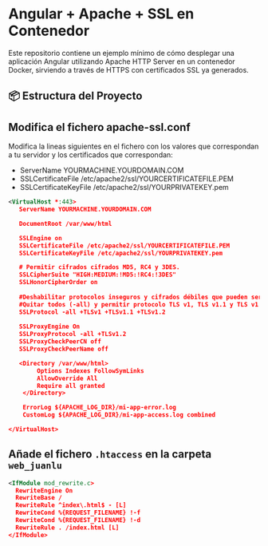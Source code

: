 # Angular + Apache + SSL en Contenedor

Este repositorio contiene un ejemplo mínimo de cómo desplegar una aplicación Angular utilizando Apache HTTP Server en un contenedor Docker, sirviendo a través de HTTPS con certificados SSL ya generados.

## 📦 Estructura del Proyecto

## Modifica el fichero apache-ssl.conf

Modifica la lineas siguientes en el fichero con los valores que correspondan a tu servidor y los certificados que correspondan:

   - ServerName YOURMACHINE.YOURDOMAIN.COM
   - SSLCertificateFile /etc/apache2/ssl/YOURCERTIFICATEFILE.PEM
   - SSLCertificateKeyFile /etc/apache2/ssl/YOURPRIVATEKEY.pem

```xml
<VirtualHost *:443>
   ServerName YOURMACHINE.YOURDOMAIN.COM

   DocumentRoot /var/www/html

   SSLEngine on
   SSLCertificateFile /etc/apache2/ssl/YOURCERTIFICATEFILE.PEM
   SSLCertificateKeyFile /etc/apache2/ssl/YOURPRIVATEKEY.pem

   # Permitir cifrados cifrados MD5, RC4 y 3DES.
   SSLCipherSuite "HIGH:MEDIUM:!MD5:!RC4:!3DES"
   SSLHonorCipherOrder on
   
   #Deshabilitar protocolos inseguros y cifrados débiles que pueden ser explotados por ataques.
   #Quitar todos (-all) y permitir protocolo TLS v1, TLS v1.1 y TLS v1.2 
   SSLProtocol -all +TLSv1 +TLSv1.1 +TLSv1.2
   
   SSLProxyEngine On
   SSLProxyProtocol -all +TLSv1.2
   SSLProxyCheckPeerCN off
   SSLProxyCheckPeerName off

   <Directory /var/www/html>
        Options Indexes FollowSymLinks
        AllowOverride All
        Require all granted
    </Directory>

    ErrorLog ${APACHE_LOG_DIR}/mi-app-error.log
    CustomLog ${APACHE_LOG_DIR}/mi-app-access.log combined

</VirtualHost>
```
## Añade el fichero `.htaccess` en la carpeta `web_juanlu`
```xml
<IfModule mod_rewrite.c>
  RewriteEngine On
  RewriteBase /
  RewriteRule ^index\.html$ - [L]
  RewriteCond %{REQUEST_FILENAME} !-f
  RewriteCond %{REQUEST_FILENAME} !-d
  RewriteRule . /index.html [L]
</IfModule>
```
